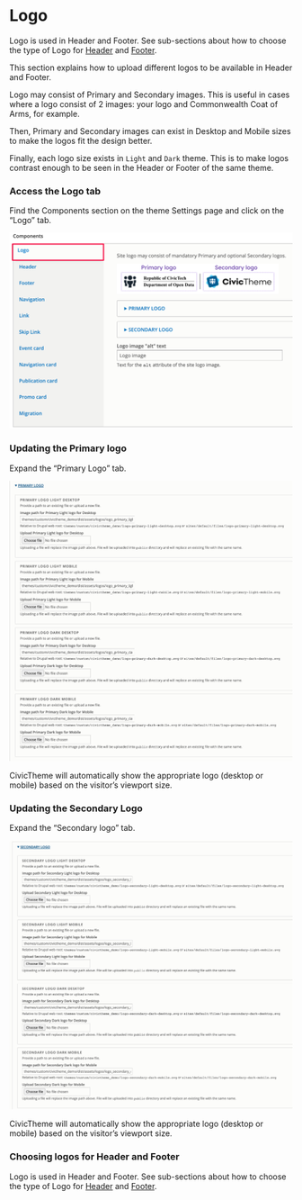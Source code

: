 # Logo

Logo is used in Header and Footer. See sub-sections about how to choose the type of Logo for [Header](header.md) and [Footer](../../configuration/footer.md).

This section explains how to upload different logos to be available in Header and Footer.

Logo may consist of Primary and Secondary images. This is useful in cases where a logo consist of 2 images: your logo and Commonwealth Coat of Arms, for example.

Then, Primary and Secondary images can exist in Desktop and Mobile sizes to make the logos fit the design better.

Finally, each logo size exists in `Light` and `Dark` theme. This is to make logos contrast enough to be seen in the Header or Footer of the same theme.

### Access the Logo tab <a href="#updatinglogos-step2-accessthelogotab" id="updatinglogos-step2-accessthelogotab"></a>

Find the Components section on the theme Settings page and click on the “Logo” tab.

![](../../.gitbook/assets/2642903077.png)

### Updating the Primary logo <a href="#updatinglogos-step3-updatingtheprimarylogo" id="updatinglogos-step3-updatingtheprimarylogo"></a>

Expand the “Primary Logo” tab.

![](../../.gitbook/assets/2643034144.png)

CivicTheme will automatically show the appropriate logo (desktop or mobile) based on the visitor’s viewport size.

### Updating the Secondary Logo <a href="#updatinglogos-step4-updatingthesecondarylogo" id="updatinglogos-step4-updatingthesecondarylogo"></a>

Expand the “Secondary logo” tab.

![](../../.gitbook/assets/2642640930.png)

CivicTheme will automatically show the appropriate logo (desktop or mobile) based on the visitor’s viewport size.

### Choosing logos for Header and Footer <a href="#updatinglogos-step4-updatingthesecondarylogo" id="updatinglogos-step4-updatingthesecondarylogo"></a>

Logo is used in Header and Footer. See sub-sections about how to choose the type of Logo for [Header](header.md) and [Footer](../../configuration/footer.md).
